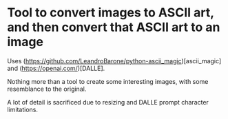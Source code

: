 # Tool to convert images to ASCII art, and then convert that ASCII art to an image

Uses (https://github.com/LeandroBarone/python-ascii_magic)[ascii_magic] and (https://openai.com/)[DALLE].

Nothing more than a tool to create some interesting images, with some resemblance to the original.

A lot of detail is sacrificed due to resizing and DALLE prompt character limitations.